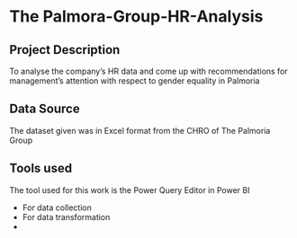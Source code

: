 # The Palmora-Group-HR-Analysis
## Project Description
To analyse the company’s HR data and come up with recommendations for management’s attention with respect to gender equality in Palmoria
## Data Source
The dataset given was in Excel format from the CHRO of The Palmoria Group
## Tools used
The tool used for this work is the Power Query Editor in Power BI
 - For data collection
 - For data transformation
 - 
